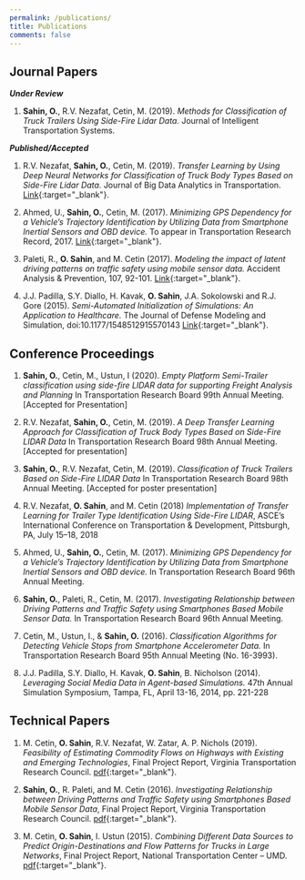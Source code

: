 ```yaml
---
permalink: /publications/
title: Publications
comments: false
---
```




## Journal Papers
_**Under Review**_
1. **Sahin, O.**, R.V. Nezafat, Cetin, M. (2019). _Methods for Classification of Truck Trailers Using Side-Fire Lidar Data._ Journal of Intelligent Transportation Systems.

_**Published/Accepted**_
1. R.V. Nezafat, **Sahin, O.**, Cetin, M. (2019). _Transfer Learning by Using Deep Neural Networks for Classification of Truck Body Types Based on Side-Fire Lidar Data._ Journal of Big Data Analytics in Transportation. [Link](https://link.springer.com/article/10.1007%2Fs42421-019-00005-9){:target="_blank"}.

1. Ahmed, U., **Sahin, O.**, Cetin, M. (2017). _Minimizing GPS Dependency for a Vehicle’s Trajectory Identification by Utilizing Data from Smartphone Inertial Sensors and OBD device._ To appear in Transportation Research Record, 2017. [Link](https://www.researchgate.net/publication/313552877_Minimizing_GPS_Dependency_for_Vehicle's_Trajectory_Identification_by_Utilizing_Data_from_Smartphone_Inertial_Sensors_and_Onboard_Diagnostics_Device){:target="_blank"}.

1. Paleti, R., **O. Sahin**, and M. Cetin (2017). _Modeling the impact of latent driving patterns on traffic safety using mobile sensor data._ Accident Analysis & Prevention, 107, 92-101. [Link](https://www.sciencedirect.com/science/article/pii/S0001457517302890){:target="_blank"}.

1. J.J. Padilla, S.Y. Diallo, H. Kavak, **O. Sahin**, J.A. Sokolowski and R.J. Gore (2015). _Semi-Automated Initialization of Simulations: An Application to Healthcare._ The Journal of Defense Modeling and Simulation, doi:10.1177/1548512915570143  [Link](https://journals.sagepub.com/doi/10.1177/1548512914565503){:target="_blank"}.

## Conference Proceedings
1. **Sahin, O.**, Cetin, M., Ustun, I (2020). _Empty Platform Semi-Trailer classification using side-fire LIDAR data for supporting Freight Analysis and Planning_ In Transportation Research Board 99th Annual Meeting. [Accepted for Presentation]

1. R.V. Nezafat, **Sahin, O.**, Cetin, M. (2019). _A Deep Transfer Learning Approach for Classification of Truck Body Types Based on Side-Fire LIDAR Data_ In Transportation Research Board 98th Annual Meeting. [Accepted for presentation]

1.  **Sahin, O.**, R.V. Nezafat, Cetin, M. (2019). _Classification of Truck Trailers Based on Side-Fire LIDAR Data_ In Transportation Research Board 98th Annual Meeting. [Accepted for poster presentation]

1. R.V. Nezafat, **O. Sahin**, and M. Cetin (2018) _Implementation of Transfer Learning for Trailer Type Identification Using Side-Fire LIDAR_, ASCE’s International Conference on Transportation & Development, Pittsburgh, PA, July 15–18, 2018

1. Ahmed, U., **Sahin, O.**, Cetin, M. (2017). _Minimizing GPS Dependency for a Vehicle’s Trajectory Identification by Utilizing Data from Smartphone Inertial Sensors and OBD device._ In Transportation Research Board 96th Annual Meeting.

1. **Sahin, O.**, Paleti, R., Cetin, M. (2017). _Investigating Relationship between Driving Patterns and Traffic Safety using Smartphones Based Mobile Sensor Data._ In Transportation Research Board 96th Annual Meeting.

1. Cetin, M., Ustun, I., & **Sahin, O.** (2016). _Classification Algorithms for Detecting Vehicle Stops from Smartphone Accelerometer Data._ In Transportation Research Board 95th Annual Meeting (No. 16-3993).

1. J.J. Padilla, S.Y. Diallo, H. Kavak, **O. Sahin**, B. Nicholson (2014). _Leveraging Social Media Data in Agent-based Simulations._ 47th Annual Simulation Symposium, Tampa, FL, April 13-16, 2014, pp. 221-228

## Technical Papers

1. M. Cetin, **O. Sahin**, R.V. Nezafat, W. Zatar, A. P. Nichols (2019). _Feasibility of Estimating Commodity Flows on Highways with Existing and Emerging Technologies_, Final Project Report, Virginia Transportation Research Council. [pdf](http://www.matsutc.org/wp-content/uploads/2019/03/Estimating-Commodity-Flows-Project_FinalReport-v3.pdf){:target="_blank"}.

1. **Sahin, O.**, R. Paleti, and M. Cetin (2016). _Investigating Relationship between Driving Patterns and Traffic Safety using Smartphones Based Mobile Sensor Data_, Final Project Report, Virginia Transportation Research Council. [pdf](http://www.matsutc.org/wp-content/uploads/2014/07/MobileSensorsProject_FinalReport.pdf){:target="_blank"}.

1. M. Cetin, **O. Sahin**, I. Ustun (2015). _Combining Different Data Sources to Predict Origin-Destinations and Flow Patterns for Trucks in Large Networks_, Final Project Report, National Transportation Center – UMD. [pdf](http://ntc.umd.edu/sites/default/files/documents/research/NTC2014-SU-R-02%20Mecit%20Cetin.pdf){:target="_blank"}.
